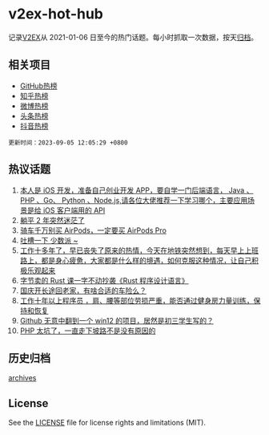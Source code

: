 # v2ex-hot-hub

 记录[V2EX](https://www.v2ex.com/)从 2021-01-06 日至今的热门话题。每小时抓取一次数据，按天[归档](archives)。
 
 ## 相关项目

- [GitHub热榜](https://github.com/it985/github-hot-hub)
- [知乎热榜](https://github.com/it985/zhihu-hot-hub)
- [微博热榜](https://github.com/it985/weibo-hot-hub)
- [头条热榜](https://github.com/it985/toutiao-hot-hub)
- [抖音热榜](https://github.com/it985/douyin-hot-hub)


 `更新时间：2023-09-05 12:05:29 +0800`

## 热议话题

1. [本人是 iOS 开发，准备自己创业开发 APP，要自学一门后端语言， Java 、 PHP 、Go、 Python 、Node.js,请各位大佬推荐一下学习哪个，主要应用场景是给 iOS 客户端用的 API](https://www.v2ex.com/t/970816)
1. [躺平 2 年突然迷茫了](https://www.v2ex.com/t/970742)
1. [骑车千万别买 AirPods，一定要买 AirPods Pro](https://www.v2ex.com/t/970936)
1. [吐槽一下 少数派 ~](https://www.v2ex.com/t/970812)
1. [工作十多年了，早已丧失了原来的热情，今天在地铁突然想到，每天早上上班路上，都是身心疲惫，大家都是什么样的境遇，如何克服这种情况，让自己积极乐观起来](https://www.v2ex.com/t/970942)
1. [字节卖的 Rust 课一字不动抄袭《Rust 程序设计语言》](https://www.v2ex.com/t/970748)
1. [国庆开长途回老家，有啥合适的车险么？](https://www.v2ex.com/t/970791)
1. [工作十年以上程序员 ，肩、腰等部位劳损严重，能否通过健身房力量训练，保持和恢复](https://www.v2ex.com/t/970746)
1. [Github 无意中翻到一个 win12 的项目，居然是初三学生写的？](https://www.v2ex.com/t/970823)
1. [PHP 太坑了，一直走下坡路不是没有原因的](https://www.v2ex.com/t/970827)

## 历史归档

[archives](archives)

## License

See the [LICENSE](LICENSE) file for license rights and limitations (MIT).
